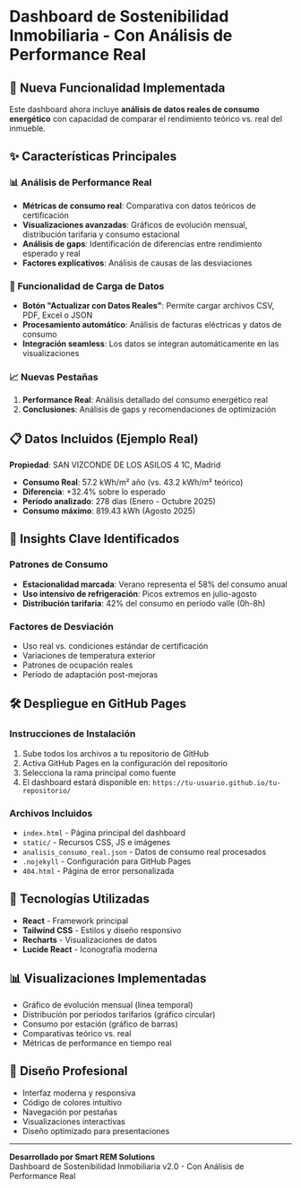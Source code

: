 # Dashboard de Sostenibilidad Inmobiliaria - Con Análisis de Performance Real

## 🚀 Nueva Funcionalidad Implementada

Este dashboard ahora incluye **análisis de datos reales de consumo energético** con capacidad de comparar el rendimiento teórico vs. real del inmueble.

## ✨ Características Principales

### 📊 Análisis de Performance Real
- **Métricas de consumo real**: Comparativa con datos teóricos de certificación
- **Visualizaciones avanzadas**: Gráficos de evolución mensual, distribución tarifaria y consumo estacional
- **Análisis de gaps**: Identificación de diferencias entre rendimiento esperado y real
- **Factores explicativos**: Análisis de causas de las desviaciones

### 🔄 Funcionalidad de Carga de Datos
- **Botón "Actualizar con Datos Reales"**: Permite cargar archivos CSV, PDF, Excel o JSON
- **Procesamiento automático**: Análisis de facturas eléctricas y datos de consumo
- **Integración seamless**: Los datos se integran automáticamente en las visualizaciones

### 📈 Nuevas Pestañas
1. **Performance Real**: Análisis detallado del consumo energético real
2. **Conclusiones**: Análisis de gaps y recomendaciones de optimización

## 📋 Datos Incluidos (Ejemplo Real)

**Propiedad**: SAN VIZCONDE DE LOS ASILOS 4 1C, Madrid
- **Consumo Real**: 57.2 kWh/m² año (vs. 43.2 kWh/m² teórico)
- **Diferencia**: +32.4% sobre lo esperado
- **Período analizado**: 278 días (Enero - Octubre 2025)
- **Consumo máximo**: 819.43 kWh (Agosto 2025)

## 🎯 Insights Clave Identificados

### Patrones de Consumo
- **Estacionalidad marcada**: Verano representa el 58% del consumo anual
- **Uso intensivo de refrigeración**: Picos extremos en julio-agosto
- **Distribución tarifaria**: 42% del consumo en período valle (0h-8h)

### Factores de Desviación
- Uso real vs. condiciones estándar de certificación
- Variaciones de temperatura exterior
- Patrones de ocupación reales
- Período de adaptación post-mejoras

## 🛠️ Despliegue en GitHub Pages

### Instrucciones de Instalación
1. Sube todos los archivos a tu repositorio de GitHub
2. Activa GitHub Pages en la configuración del repositorio
3. Selecciona la rama principal como fuente
4. El dashboard estará disponible en: `https://tu-usuario.github.io/tu-repositorio/`

### Archivos Incluidos
- `index.html` - Página principal del dashboard
- `static/` - Recursos CSS, JS e imágenes
- `analisis_consumo_real.json` - Datos de consumo real procesados
- `.nojekyll` - Configuración para GitHub Pages
- `404.html` - Página de error personalizada

## 🔧 Tecnologías Utilizadas
- **React** - Framework principal
- **Tailwind CSS** - Estilos y diseño responsivo
- **Recharts** - Visualizaciones de datos
- **Lucide React** - Iconografía moderna

## 📊 Visualizaciones Implementadas
- Gráfico de evolución mensual (línea temporal)
- Distribución por períodos tarifarios (gráfico circular)
- Consumo por estación (gráfico de barras)
- Comparativas teórico vs. real
- Métricas de performance en tiempo real

## 🎨 Diseño Profesional
- Interfaz moderna y responsiva
- Código de colores intuitivo
- Navegación por pestañas
- Visualizaciones interactivas
- Diseño optimizado para presentaciones

---

**Desarrollado por Smart REM Solutions**  
Dashboard de Sostenibilidad Inmobiliaria v2.0 - Con Análisis de Performance Real
